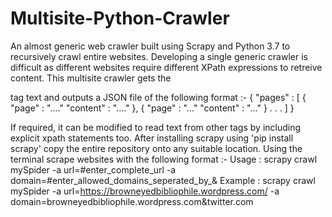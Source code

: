 # Multisite-Python-Crawler
An almost generic web crawler built using Scrapy and Python 3.7 to recursively crawl entire websites. 
Developing a single generic crawler is difficult as different websites require different XPath expressions to retreive content.
This multisite crawler gets the <p> tag text and outputs a JSON file of the following format :-
{
	"pages" : [
		{
			"page" : "...."
			"content" : "...."
		},
		{
			"page" : "..."
			"content" : "..."
		}
	.
	.
	.
	]
}
	
If required, it can be modified to read text from other tags by including explicit xpath statements too.
After installing scrapy using 'pip install scrapy' copy the entire repository onto any suitable location.
Using the terminal scrape websites with the following format :-
Usage : scrapy crawl mySpider -a url=#enter_complete_url -a domain=#enter_allowed_domains_seperated_by_&
Example : scrapy crawl mySpider -a url=https://browneyedbibliophile.wordpress.com/ -a domain=browneyedbibliophile.wordpress.com&twitter.com


